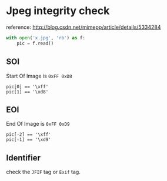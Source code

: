 Jpeg integrity check
===

reference: http://blog.csdn.net/mimepp/article/details/5334284

```python
with open('x.jpg', 'rb') as f:
	pic = f.read()
```

## SOI

Start Of Image is `0xFF 0xD8`
```
pic[0] == '\xff'
pic[1] == '\xd8'
```
## EOI

End Of Image is `0xFF 0xD9`
```
pic[-2] == '\xff'
pic[-1] == '\xd9'
```

## Identifier

check the `JFIF` tag or `Exif` tag.
